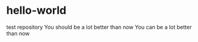 # hello-world
test repository
You should be a lot better than now
You can be a lot better than now

